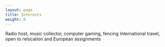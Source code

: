 ```yaml
---
layout: page
title: Interests
weight: 6
---
```


Radio host, music collector, computer gaming, fencing
International travel, open to relocation and European assignments

